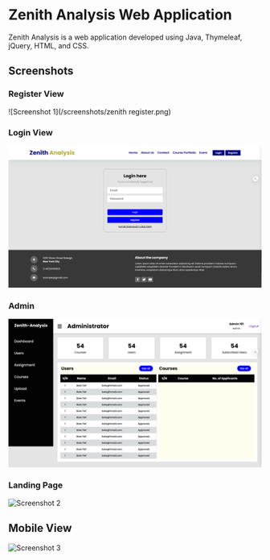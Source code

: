 # Zenith Analysis Web Application

Zenith Analysis is a web application developed using Java, Thymeleaf, jQuery, HTML, and CSS.


[//]: # ()
[//]: # (## Installation)

[//]: # ()
[//]: # (Follow these steps to set up Zenith Analysis on your local machine:)

[//]: # ()
[//]: # (1. Clone this repository to your local machine using the following command:)

[//]: # (    ````)

[//]: # (    git clone https://github.com/your-username/zenith-analysis.git)

[//]: # (    ````)

[//]: # (   )
[//]: # (2. Navigate to the project directory:)

[//]: # (    ````)

[//]: # (    cd zenith-analysis)

[//]: # (    ````)

[//]: # ()
[//]: # (3. [Add any additional installation steps if required, such as database setup, environment variable configuration, or dependency installation.])

[//]: # ()
[//]: # (4. Run the application:)

[//]: # ()
[//]: # (5. Open your web browser and access the application at [http://localhost:8080]&#40;http://localhost:8080&#41;.)

[//]: # ()
[//]: # (## Usage)

[//]: # ()
[//]: # ([Provide information about how to use the application, including user instructions and any relevant features.])

[//]: # ()
[//]: # (## Features)

[//]: # ()
[//]: # (- [List the key features of your application, highlighting what makes it unique and valuable.])

## Screenshots

### Register View
![Screenshot 1](/screenshots/zenith register.png)


### Login View
![Screenshot 1](/screenshots/zenith2.png)

### Admin
![Screenshot 1](/screenshots/zenith3.png)

### Landing Page
![Screenshot 2](/screenshots/Zenith-Analysis-Traiining.png)

## Mobile View
![Screenshot 3](/screenshots/Zenith-Analysis-Traiining2.png)

[//]: # (## Contributing)

[//]: # ()
[//]: # ([Explain how others can contribute to your project, such as guidelines for reporting issues, submitting pull requests, and code style conventions.])

[//]: # ()
[//]: # (## License)

[//]: # ()
[//]: # (This project is licensed under the [License Name] - see the [LICENSE]&#40;LICENSE&#41; file for details.)

[//]: # ()
[//]: # ([Add any other relevant information or acknowledgments, if needed.])

[//]: # ()
[//]: # (Feel free to reach out to us at [your-email@example.com] for any questions or feedback.)

[//]: # ()

